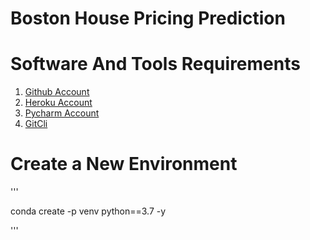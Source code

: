 # Boston House Pricing Prediction
# Software And Tools Requirements 

1. [Github Account](https://github.com)
2. [Heroku Account](https://heroku.com)
3. [Pycharm Account](https://pycharm.com)
4. [GitCli](https://git-scm.com/downloads)

# Create a New Environment
'''

conda create -p venv python==3.7 -y

'''
